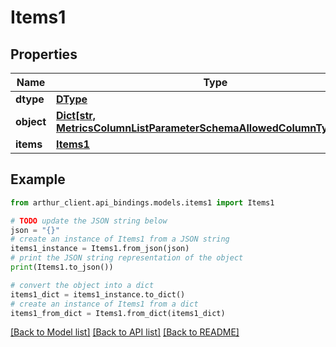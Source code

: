 # Items1


## Properties

Name | Type | Description | Notes
------------ | ------------- | ------------- | -------------
**dtype** | [**DType**](DType.md) |  | 
**object** | [**Dict[str, MetricsColumnListParameterSchemaAllowedColumnTypesInner]**](MetricsColumnListParameterSchemaAllowedColumnTypesInner.md) |  | 
**items** | [**Items1**](Items1.md) |  | 

## Example

```python
from arthur_client.api_bindings.models.items1 import Items1

# TODO update the JSON string below
json = "{}"
# create an instance of Items1 from a JSON string
items1_instance = Items1.from_json(json)
# print the JSON string representation of the object
print(Items1.to_json())

# convert the object into a dict
items1_dict = items1_instance.to_dict()
# create an instance of Items1 from a dict
items1_from_dict = Items1.from_dict(items1_dict)
```
[[Back to Model list]](../README.md#documentation-for-models) [[Back to API list]](../README.md#documentation-for-api-endpoints) [[Back to README]](../README.md)


